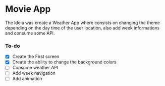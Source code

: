 # Movie App

The ideia was create a Weather App where consists on changing the theme depending on the day time of the user location, also add week informations and consume some API. 

### To-do

- [x]  Create the First screen
- [x]  Create the ability to change the background colors
- [ ]  Consume weather API
- [ ]  Add week navigation
- [ ]  Add animation
